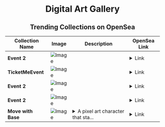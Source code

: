 <div align="center">

# Digital Art Gallery

## Trending Collections on OpenSea

| Collection Name                       | Image                                                                                     | Description                       | OpenSea Link                                                                                          |
|---------------------------------------|-------------------------------------------------------------------------------------------|-----------------------------------|--------------------------------------------------------------------------------------------------------|
| **Event 2** | ![Image](https://i.seadn.io/s/raw/files/20ac66a2146d22b8084ced167cd3cd5a.jpg?w=500&auto=format?w=200&auto=format) |  | <details><summary>Link</summary>[Event 2](https://opensea.io/collection/event-2-24593)</details> |
| **TicketMeEvent** | ![Image](https://i.seadn.io/s/raw/files/047fff8c17f34cb5e90bc319bfb93a18.jpg?w=500&auto=format?w=200&auto=format) |  | <details><summary>Link</summary>[TicketMeEvent](https://opensea.io/collection/ticketmeevent-924)</details> |
| **Event 2** | ![Image](https://i.seadn.io/s/raw/files/20ac66a2146d22b8084ced167cd3cd5a.jpg?w=500&auto=format?w=200&auto=format) |  | <details><summary>Link</summary>[Event 2](https://opensea.io/collection/event-2-24592)</details> |
| **Event 2** | ![Image](https://i.seadn.io/s/raw/files/20ac66a2146d22b8084ced167cd3cd5a.jpg?w=500&auto=format?w=200&auto=format) |  | <details><summary>Link</summary>[Event 2](https://opensea.io/collection/event-2-24591)</details> |
| **Move with Base** | ![Image](https://i.seadn.io/s/raw/files/a29aa18c71d35341aa2ea82c0b021ab6.gif?w=500&auto=format?w=200&auto=format) | <details><summary>A pixel art character that sta...</summary>A pixel art character that starting to create a movement in base </details> | <details><summary>Link</summary>[Move with Base](https://opensea.io/collection/move-with-base)</details> |

</div>